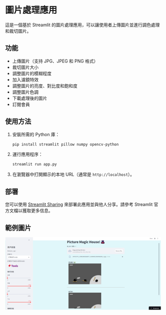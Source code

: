 # 圖片處理應用

這是一個基於 Streamlit 的圖片處理應用，可以讓使用者上傳圖片並進行調色處理和裁切圖片。

## 功能
- 上傳圖片（支持 JPG、JPEG 和 PNG 格式）
- 裁切圖片大小
- 調整圖片的模糊程度
- 加入濾鏡特效
- 調整圖片的亮度、對比度和飽和度
- 調整圖片色調
- 下載處理後的圖片
- 訂閱會員

## 使用方法

1. 安裝所需的 Python 庫：
    ```bash
    pip install streamlit pillow numpy opencv-python
    ```

2. 運行應用程序：
    ```bash
    streamlit run app.py
    ```

3. 在瀏覽器中打開顯示的本地 URL（通常是 `http://localhost`）。

## 部署

您可以使用 [Streamlit Sharing](https://share.streamlit.io/) 來部署此應用並與他人分享。請參考 Streamlit 官方文檔以獲取更多信息。

## 範例圖片

![範例圖片](app.png)

